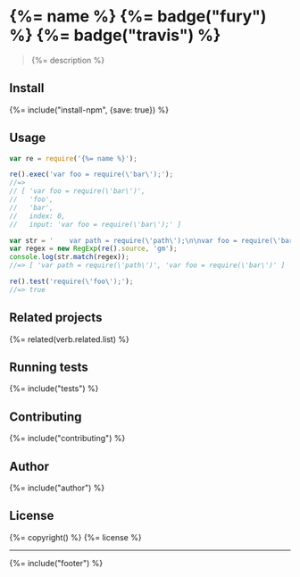 # {%= name %} {%= badge("fury") %} {%= badge("travis") %}

> {%= description %}

## Install
{%= include("install-npm", {save: true}) %}

## Usage
```js
var re = require('{%= name %}');

re().exec('var foo = require(\'bar\');');
//=>
// [ 'var foo = require(\'bar\')',
//   'foo',
//   'bar',
//   index: 0,
//   input: 'var foo = require(\'bar\');' ]

var str = '    var path = require(\'path\');\n\nvar foo = require(\'bar\');';
var regex = new RegExp(re().source, 'gm');
console.log(str.match(regex));
//=> [ 'var path = require(\'path\')', 'var foo = require(\'bar\')' ]

re().test('require(\'foo\');');
//=> true
```

## Related projects
{%= related(verb.related.list) %}

## Running tests
{%= include("tests") %}

## Contributing
{%= include("contributing") %}

## Author
{%= include("author") %}

## License
{%= copyright() %}
{%= license %}

***

{%= include("footer") %}
